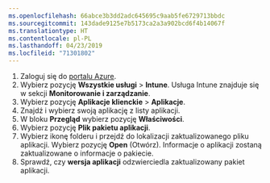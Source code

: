 ```yaml
---
ms.openlocfilehash: 66abce3b3dd2adc645695c9aab5fe6729713bbdc
ms.sourcegitcommit: 143dade9125e7b5173ca2a3a902bcd6f4b14067f
ms.translationtype: HT
ms.contentlocale: pl-PL
ms.lasthandoff: 04/23/2019
ms.locfileid: "71301802"
---
```


1. Zaloguj się do [portalu Azure](https://portal.azure.com).  
2. Wybierz pozycję **Wszystkie usługi** > **Intune**. Usługa Intune znajduje się w sekcji **Monitorowanie i zarządzanie**.  
3. Wybierz pozycję **Aplikacje klienckie** > **Aplikacje**.
4. Znajdź i wybierz swoją aplikację z listy aplikacji.  
5. W bloku **Przegląd** wybierz pozycję **Właściwości**.  
6. Wybierz pozycję **Plik pakietu aplikacji**.  
7. Wybierz ikonę folderu i przejdź do lokalizacji zaktualizowanego pliku aplikacji. Wybierz pozycję **Open** (Otwórz). Informacje o aplikacji zostaną zaktualizowane o informacje o pakiecie.  
8. Sprawdź, czy **wersja aplikacji** odzwierciedla zaktualizowany pakiet aplikacji.  
